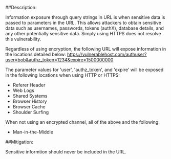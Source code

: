 ##Description:

Information exposure through query strings in URL is when sensitive data is passed to parameters in the URL. This allows attackers to obtain sensitive data such as usernames, passwords, tokens (authX), database details, and any other potentially sensitive data. Simply using HTTPS does not resolve this vulnerability.

Regardless of using encryption, the following URL will expose information in the locations detailed below: https://vulnerablehost.com/authuser?user=bob&authz_token=1234&expire=1500000000

The parameter values for 'user', 'authz_token', and 'expire' will be exposed in the following locations 
when using HTTP or HTTPS:

- Referer Header
- Web Logs
- Shared Systems
- Browser History
- Browser Cache
- Shoulder Surfing

When not using an encrypted channel, all of the above and the following:
- Man-in-the-Middle


##Mitigation:

Sensitive informtion should never be included in the URL.
